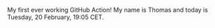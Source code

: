 My first ever working GitHub Action!
My name is Thomas and today is Tuesday, 20 February, 19:05 CET. 
